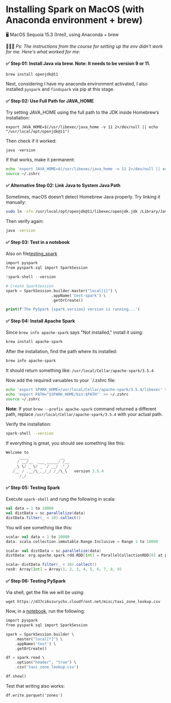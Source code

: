 # Installing Spark on MacOS (with Anaconda environment + brew)

🖥️ MacOS Sequoia 15.3 (Intel), using Anaconda + brew

👩🏽‍💻 *Ps: The instructions from the course for setting up the env didn't work for me. Here's what worked for me:*

#### ✅ **Step 01: Install Java via brew. Note: It needs to be version 9 or 11.**

`brew install openjdk@11`

Next, considering I have my anaconda environment activated, I also installed `pyspark` and `findspark` via pip at this stage.


#### ✅ **Step 02: Use Full Path for JAVA_HOME**
Try setting JAVA_HOME using the full path to the JDK inside Homebrew’s installation:

`export JAVA_HOME=$(/usr/libexec/java_home -v 11 2>/dev/null || echo "/usr/local/opt/openjdk@11")`

Then check if it worked:

`java -version`

If that works, make it permanent:

```sh
echo 'export JAVA_HOME=$(/usr/libexec/java_home -v 11 2>/dev/null || echo "/usr/local/opt/openjdk@11")' >> ~/.zshrc
source ~/.zshrc
```

#### ✅ **Alternative Step 02: Link Java to System Java Path**
Sometimes, macOS doesn’t detect Homebrew Java properly. Try linking it manually:

```sh
sudo ln -sfn /usr/local/opt/openjdk@11/libexec/openjdk.jdk /Library/Java/JavaVirtualMachines/openjdk-11.jdk
```

Then verify again:

```sh
java -version
```

#### ✅ **Step 03: Test in a notebook**

Also on file[testing_spark](testing_spark.ipynb)

```php
import pyspark
from pyspark.sql import SparkSession

!spark-shell --version

# Create SparkSession
spark = SparkSession.builder.master("local[1]") \
                    .appName('test-spark') \
                    .getOrCreate()

print(f'The PySpark {spark.version} version is running...')

```


#### ✅ **Step 04: Install Apache Spark**
Since `brew info apache-spark` says "Not installed," install it using:

```sh
brew install apache-spark
```

After the installation, find the path where its installed:
```sh
brew info apache-spark
```

It should return something like:
`/usr/local/Cellar/apache-spark/3.5.4`

Now add the required varuables to your ˜/.zshrc file:
```sh
echo 'export SPARK_HOME=/usr/local/Cellar/apache-spark/3.5.4/libexec' >> ~/.zshrc
echo 'export PATH="$SPARK_HOME/bin:$PATH"' >> ~/.zshrc
source ~/.zshrc
```

**Note**: If your `brew --prefix apache-spark` command returned a different path,
replace `/usr/local/Cellar/apache-spark/3.5.4` with your actual path.


Verify the installation:
```sh
spark-shell --version
```

If everything is great, you should see something like this:

```swift
Welcome to
      ____              __
     / __/__  ___ _____/ /__
    _\ \/ _ \/ _ `/ __/  '_/
   /__ / .__/\_,_/_/ /_/\_\   version 3.5.4
      /_/

````

#### ✅ **Step 05: Testing Spark**
Execute `spark-shell` and rung the following in scala:
```scala
val data = 1 to 10000
val distData = sc.parallelize(data)
distData.filter(_ < 10).collect()
```

You will see something like this:

```scala
scala> val data = 1 to 10000
data: scala.collection.immutable.Range.Inclusive = Range 1 to 10000

scala> val distData = sc.parallelize(data)
distData: org.apache.spark.rdd.RDD[Int] = ParallelCollectionRDD[0] at parallelize at <console>:24

scala> distData.filter(_ < 10).collect()
res0: Array[Int] = Array(1, 2, 3, 4, 5, 6, 7, 8, 9)
```
#### ✅ **Step 06: Testing PySpark**
Via shell, get the file we will be using:

`wget https://d37ci6vzurychx.cloudfront.net/misc/taxi_zone_lookup.csv`

Now, in a [notebook](testing_pyspark.ipynb), run the following:
```php
import pyspark
from pyspark.sql import SparkSession

spark = SparkSession.builder \
    .master("local[*]") \
    .appName('test') \
    .getOrCreate()

df = spark.read \
    .option("header", "true") \
    .csv('taxi_zone_lookup.csv')

df.show()
```

Test that writing also works:

````
df.write.parquet('zones')
````
